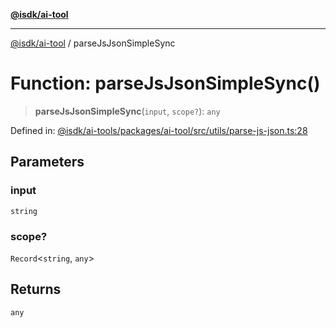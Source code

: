 [**@isdk/ai-tool**](../README.md)

***

[@isdk/ai-tool](../globals.md) / parseJsJsonSimpleSync

# Function: parseJsJsonSimpleSync()

> **parseJsJsonSimpleSync**(`input`, `scope?`): `any`

Defined in: [@isdk/ai-tools/packages/ai-tool/src/utils/parse-js-json.ts:28](https://github.com/isdk/ai-tool.js/blob/fb1809b53cc75a30928176c26910792b6b8a96e1/src/utils/parse-js-json.ts#L28)

## Parameters

### input

`string`

### scope?

`Record`\<`string`, `any`\>

## Returns

`any`
